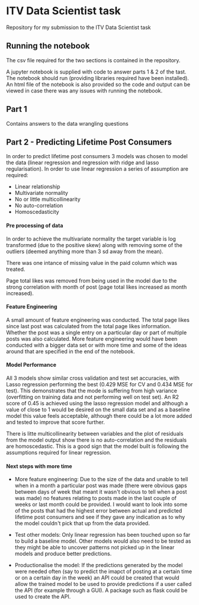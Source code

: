 # ITV Data Scientist task
Repository for my submission to the ITV Data Scientist task

## Running the notebook
The csv file required for the two sections is contained in the repository.

A jupyter notebook is supplied with code to answer parts 1 & 2 of the tast. The notebook should run (providing libraries required have been installed). An html file of the notebook is also provided so the code and output can be viewed in case there was any issues with running the notebook.

## Part 1

Contains answers to the data wrangling questions

## Part 2 - Predicting Lifetime Post Consumers

In order to predict lifetime post consumers 3 models was chosen to model the data (linear regression and regression with ridge and lasso regularisation). In order to use linear regression a series of assumption are required:

- Linear relationship
- Multivariate normality
- No or little multicollinearity
- No auto-correlation
- Homoscedasticity

#### Pre processing of data

In order to achieve the multivariate normality the target variable is log transformed (due to the positive skew) along with removing some of the outliers (deemed anything more than 3 sd away from the mean). 

There was one intance of missing value in the paid column which was treated. 

Page total likes was removed from being used in the model due to the strong correlation with month of post (page total likes increased as month increased).

#### Feature Engineering

A small amount of feature engineering was conducted. The total page likes since last post was calculated from the total page likes information. Whether the post was a single entry on a particular day or part of multiple posts was also calculated. More feature engineering would have been conducted with a bigger data set or with more time and some of the ideas around that are specified in the end of the notebook.

#### Model Performance

All 3 models show similar cross validation and test set accuracies, with Lasso regression performing the best (0.429 MSE for CV and 0.434 MSE for test). This demonstrates that the mode is suffering from high variance (overfitting on training data and not performing well on test set). An R2 score of 0.45 is achieved using the lasso regression model and although a value of close to 1 would be desired on the small data set and as a baseline model this value feels acceptable, although there could be a lot more added and tested to improve that score further. 

There is litte multicollinearity between variables and the plot of residuals from the model output show there is no auto-correlation and the residuals are homoscedastic. This is a good sign that the model built is following the assumptions required for linear regression.

#### Next steps with more time

- More feature engineering: Due to the size of the data and unable to tell when in a month a particular post was made (there were obvious gaps between days of week that meant it wasn't obvious to tell when a post was made) no features relating to posts made in the last couple of weeks or last month could be provided. I would want to look into some of the posts that had the highest error between actual and predicted lifetime post consumers and see if they gave any indication as to why the model couldn't pick that up from the data provided.

- Test other models: Only linear regression has been touched upon so far to build a baseline model. Other models would also need to be tested as they might be able to uncover patterns not picked up in the linear models and produce better predictions.

- Productionalise the model: If the predictions generated by the model were needed often (say to predict the imapct of posting at a certain time or on a certain day in the week) an API could be created that would allow the trained model to be used to provide predictions if a user called the API (for example through a GUI). A package such as flask could be used to create the API.
